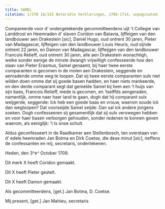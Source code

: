 ```yaml
---
title: SAMEL
citation: 1/STB 18/155 Notariële Verklaringen, 1706-1714, unpaginated.
---
```


Compareerde voor d’ ondergetekende gecommitteerdens uijt ’t Collegie van Landdrost en Heemraden d’ slaven Coridon van Batavia, lijffeigen van den landbouwer aen Drakestein \[*sic*\], Daniel Hugo, oud ontrent 30 jaren, Pieter van Madagascar, lijffeigen van den landbouwer Louis Heuris, oud sijnde ontrent 22 jaren, en Damon van Madagascar, lijffeijgen van den landbouwer Francois Retieff, oud ontrent 30 jaren, alle aen Drakestein wonachtigh, welke sonder eenige de minste dwangh vrijwilligh confesseerde hoe den slaav van Pieter Erasmus, Samel genaamt, bij haer twee eerste comparanten is gecomen in de molen aen Drakestein, seggende en aenradende omme weg te loopen. Dat sij twee eerste comparanten sulx niet wilden doen omme dat sij goede basen hadden, en haer niets mankeerde, en den derde comparant segt dat gemelde Samel bij hem aen ’t huijs van sijn baes, Francois Retieff, mede is gecomen, en ’tselffds aengeraden, namentlijk, omme naer haer land te gaan, dogh dat hij comparant sulx weijgerde, seggende: Ick heb een goede baas en vrouw, waerom soude ick dan wegloopen? Dat voorseijde Samel seijde: Dan sal ick andere jongens soeken. Dogh confesseeren sij gesamentlijk dat sij sulx verswegen hebben en voor haer basen verborgen gehouden, sonder redenen te konnen geven waerom, als eeniglijk: ’t Is onse schult.

Aldus geconfesseert in de Raadkamer aen Stellenbosch, ten overstaan van d’ edele heemraden Jan Botma en Dirk Coetse, die dese minut \[*sic*\], neffens de confessanten en mij, secretaris, ondertekenen.

Heden, den 3^e^ October 1709.

Dit merk X heeft Coridon gemaakt.

Dit X heeft Pieter gestelt.

Dit X heeft Damon gemaakt.

Als gecommitteerdens, \[get.\] Jan Botma, D. Coetse.

Mij present, \[get.\] Jan Mahieu, secretaris